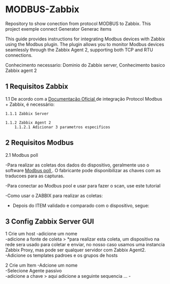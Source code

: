 # MODBUS-Zabbix
 Repository to show conection from protocol MODBUS to Zabbix. This project exemple connect Generator Generac items  

This guide provides instructions for integrating Modbus devices with Zabbix using the Modbus plugin. The plugin allows you to monitor Modbus devices seamlessly through the Zabbix Agent 2, supporting both TCP and RTU connections.

Conhecimento necessario:
    Dominio do Zabbix server, 
    Conhecimento basico Zabbix agent 2

## 1 Requisitos Zabbix

1.1 De acordo com a <a href="https://www.zabbix.com/integrations/modbus"> Documentação Oficial </a> de integração Protocol Modbus + Zabbix, é necessário:

    1.1.1 Zabbix Server 

    1.1.2 Zabbix Agent 2 
        1.1.2.1 Adicionar 3 parametros especificos



## 2 Requisitos Modbus

2.1 Modbus poll

-Para realizar as coletas dos dados do dispositivo, geralmente uso o software <a href="https://www.modbustools.com/download.html">  Modbus poll </a>. O fabricante pode disponibilizar as chaves com as traducoes para as capturas.

-Para conectar ao Modbus pool e usar para fazer o scan, use este tutorial

-Como usar o ZABBIX para realizar as coletas:
*   Depois do ITEM validado e comparado com o dispositivo, segue:

## 3 Config Zabbix Server GUI
1 Crie um host
    -adicione um nome <br>
    -adicione a fonte de coleta > *para realizar esta coleta, um dispositivo na rede sera usado para coletar e enviar, no nosso caso usamos uma instancia Zabbix Proxy, mas pode ser qualquer servidor com Zabbix Agent2. <br>
    -Adicione os templates padroes e os grupos de hosts <br>


2 Crie um Item
    -Adcione um nome<br>
    -Selecione Agente passivo <br>
    -adicione a chave > aqui adicione a seguinte sequencia ...
    -







